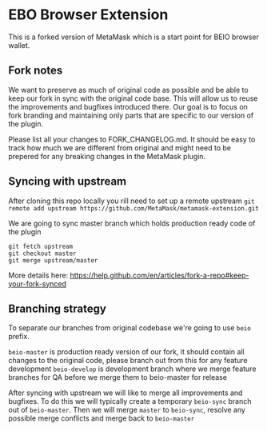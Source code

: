 # EBO Browser Extension

This is a forked version of MetaMask which is a start point for BEIO browser wallet.

## Fork notes

We want to preserve as much of original code as possible and be able to keep our fork in sync with the original code base. This will allow us to reuse the improvements and bugfixes introduced there. Our goal is to focus on fork branding and maintaining only parts that are specific to our version of the plugin.

Please list all your changes to FORK_CHANGELOG.md. It should be easy to track how much we are different from original and might need to be prepered for any breaking changes in the MetaMask plugin.

## Syncing with upstream

After cloning this repo locally you rill need to set up a remote upstream
`git remote add upstream https://github.com/MetaMask/metamask-extension.git`

We are going to sync master branch which holds production ready code of the plugin
```
git fetch upstream
git checkout master
git merge upstream/master
```

More details here:
https://help.github.com/en/articles/fork-a-repo#keep-your-fork-synced


## Branching strategy

To separate our branches from original codebase we're going to use `beio` prefix.

`beio-master` is production ready version of our fork, it should contain all changes to the original code, please branch out from this for any feature development
`beio-develop` is development branch where we merge feature branches for QA before we merge them to beio-master for release

After syncing with upstream we will like to merge all improvements and bugfixes. To do this we will typically create a temporary `beio-sync` branch out of `beio-master`. Then we will merge `master` to `beio-sync`, resolve any possible merge conflicts and merge back to `beio-master`
